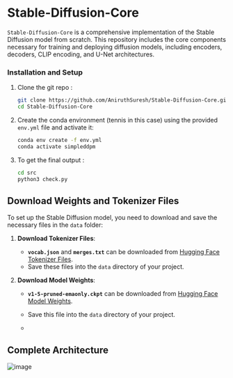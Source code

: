# Stable-Diffusion-Core

`Stable-Diffusion-Core` is a comprehensive implementation of the Stable Diffusion model from scratch. This repository includes the core components necessary for training and deploying diffusion models, including encoders, decoders, CLIP encoding, and U-Net architectures.


### Installation and Setup

1. Clone the git repo :
   ```bash
   git clone https://github.com/AniruthSuresh/Stable-Diffusion-Core.git
   cd Stable-Diffusion-Core

2. Create the conda environment (tennis in this case) using the provided `env.yml` file and activate it:
   
   ```bash
   conda env create -f env.yml
   conda activate simpleddpm

3. To get the final output :
   ```bash
   cd src
   python3 check.py

## Download Weights and Tokenizer Files

To set up the Stable Diffusion model, you need to download and save the necessary files in the `data` folder:

1. **Download Tokenizer Files**:
    - **`vocab.json`** and **`merges.txt`** can be downloaded from [Hugging Face Tokenizer Files](https://huggingface.co/runwayml/stable-diffusion-v1-5/tree/main/tokenizer).
    - Save these files into the `data` directory of your project.

2. **Download Model Weights**:
    - **`v1-5-pruned-emaonly.ckpt`** can be downloaded from [Hugging Face Model Weights](https://huggingface.co/runwayml/stable-diffusion-v1-5/tree/main).
    - Save this file into the `data` directory of your project.
  
    - 
## Complete Architecture
![image](https://github.com/AniruthSuresh/Stable-Diffusion-Core/blob/main/data/architecture.png)

